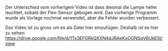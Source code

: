 Der Unterschied vom vorherigem Video ist dass diesmal die Lampe heller leuchtet, sobald der Flex-Sensor gebogen wird. Das vorherige Programm wurde als Vorlage nochmal verwendet, aber die Fehler wurden verbessert.

Das Video ist zu gross um es als Datei hier einzufügen. Deshalb ist es hier zu sehen:
https://drive.google.com/file/d/1Tx3EFGRkQXXN4dJRAeKxOGNSqV6UkE5t/view

